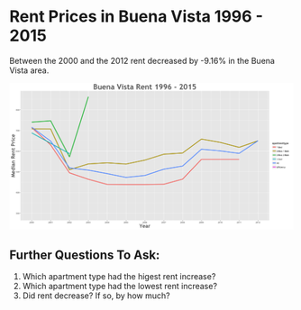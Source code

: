 Rent Prices in Buena Vista 1996 - 2015
================

Between the 2000 and the 2012 rent decreased by -9.16% in the Buena Vista area.

![](../images/buenavista.png)

Further Questions To Ask:
-------------------------

1.  Which apartment type had the higest rent increase?
2.  Which apartment type had the lowest rent increase?
3.  Did rent decrease? If so, by how much?
